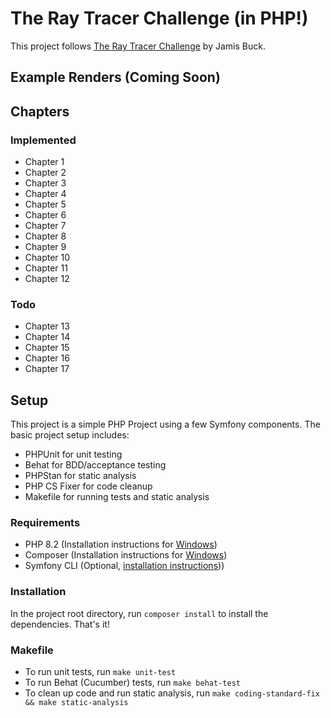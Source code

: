 # The Ray Tracer Challenge (in PHP!)

This project follows [The Ray Tracer Challenge](http://raytracerchallenge.com/) by Jamis Buck.

## Example Renders (Coming Soon)

## Chapters

### Implemented 

- Chapter 1
- Chapter 2
- Chapter 3
- Chapter 4
- Chapter 5
- Chapter 6
- Chapter 7
- Chapter 8
- Chapter 9
- Chapter 10
- Chapter 11
- Chapter 12

### Todo

- Chapter 13
- Chapter 14
- Chapter 15
- Chapter 16
- Chapter 17

## Setup

This project is a simple PHP Project using a few Symfony components. 
The basic project setup includes:

- PHPUnit for unit testing
- Behat for BDD/acceptance testing
- PHPStan for static analysis
- PHP CS Fixer for code cleanup
- Makefile for running tests and static analysis

### Requirements

- PHP 8.2 (Installation instructions for [Windows](https://www.sitepoint.com/how-to-install-php-on-windows/))
- Composer (Installation instructions for [Windows](https://getcomposer.org/doc/00-intro.md#installation-windows))
- Symfony CLI (Optional, [installation instructions](https://symfony.com/download))) 

### Installation

In the project root directory, run `composer install` to install the dependencies. That's it!

### Makefile

- To run unit tests, run `make unit-test`
- To run Behat (Cucumber) tests, run `make behat-test`
- To clean up code and run static analysis, run `make coding-standard-fix && make static-analysis`
